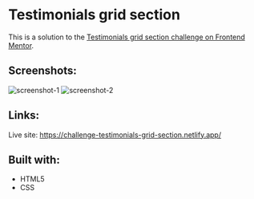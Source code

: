 # Testimonials grid section
This is a solution to the [Testimonials grid section challenge on Frontend Mentor](https://www.frontendmentor.io/challenges/testimonials-grid-section-Nnw6J7Un7).
## Screenshots:
![screenshot-1](https://user-images.githubusercontent.com/111454100/188276678-d91f2f0e-300f-4f36-bfed-77983c8e62a5.png)
![screenshot-2](https://user-images.githubusercontent.com/111454100/188276680-c75c615d-898a-47f3-b290-c721ec04dc3d.png)
## Links:
Live site: https://challenge-testimonials-grid-section.netlify.app/
## Built with:
* HTML5
* CSS

